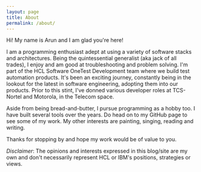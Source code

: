 ```yaml
---
layout: page
title: About
permalink: /about/
---
```

Hi! My name is Arun and I am glad you're here! 

I am a programming enthusiast adept at using a variety of software stacks and architectures. Being the quintessential generalist (aka jack of all trades), I enjoy and am good at troubleshooting and problem solving. I'm part of the HCL Software OneTest Development team where we build test automation products. It's been an exciting journey, constantly being in the lookout for the latest in software engineering, adopting them into our products. Prior to this stint, I've donned various developer roles at TCS-Nortel and Motorola, in the Telecom space.

Aside from being bread-and-butter, I pursue programming as a hobby too. I have built several tools over the years. Do head on to my GitHub page to see some of my work. My other interests are painting, singing, reading and writing.

Thanks for stopping by and hope my work would be of value to you.

<i>_Disclaimer_</i>: The opinions and interests expressed in this blog/site are my own and don't necessarily represent HCL or IBM's positions, strategies or views.
